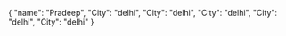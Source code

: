 {
  "name": "Pradeep",
  "City": "delhi",
  "City": "delhi",
  "City": "delhi",
  "City": "delhi",
  "City": "delhi"
}